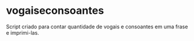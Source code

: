 # vogaiseconsoantes
Script criado para contar quantidade de vogais e consoantes em uma frase e imprimi-las.
